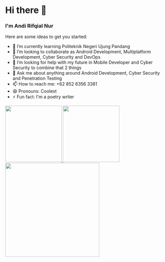 # Hi there 👋

### I'm Andi Rifqial Nur

Here are some ideas to get you started:

- 🌱 I’m currently learning Politeknik Negeri Ujung Pandang
- 👯 I’m looking to collaborate as Android Development, Multiplatform Development, Cyber Security and DevOps
- 🤔 I’m looking for help with my future in Mobile Developer and Cyber Security to combine that 2 things
- 💬 Ask me about anything around Android Development, Cyber Security and Penetration Testing
- 📫 How to reach me: +62 852 6356 3381
- 😄 Pronouns: Coolest
- ⚡ Fun fact: I'm a poetry writer

<p align="left">
<a href="https://github.com/andirifqialnur">
  <img height="180em" src="https://github-readme-stats.vercel.app/api?username=andirifqialnur&count_private=true&show_icons=true&theme=radical"/>
  <img height="180em" src="https://github-readme-stats-eight-theta.vercel.app/api/top-langs/?username=andirifqialnur&layout=compact&langs_count=8&theme=algolia"/>
  <img height="300cm" src="https://github-readme-stats.vercel.app/api/top-langs/?username=andirifqialnur&show_icons=true&theme=radical"/>
</a>
</p>
